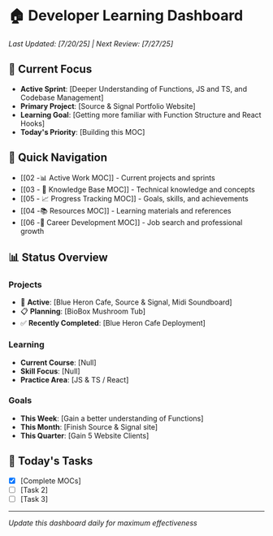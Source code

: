 # 🏠 Developer Learning Dashboard

*Last Updated: [7/20/25] | Next Review: [7/27/25]*

## 🎯 Current Focus
- **Active Sprint**: [Deeper Understanding of Functions, JS and TS, and Codebase Management]
- **Primary Project**: [Source & Signal Portfolio Website]
- **Learning Goal**: [Getting more familiar with Function Structure and React Hooks]
- **Today's Priority**: [Building this MOC]

## 🚀 Quick Navigation
- [[02 -📊 Active Work MOC]] - Current projects and sprints
- [[03 - 🧠 Knowledge Base MOC]] - Technical knowledge and concepts
- [[05 - 📈 Progress Tracking MOC]] - Goals, skills, and achievements
- [[04 -📚 Resources MOC]] - Learning materials and references
- [[06 -🎯 Career Development MOC]] - Job search and professional growth

## 📊 Status Overview
### Projects
- 🔄 **Active**: [Blue Heron Cafe, Source & Signal, Midi Soundboard]
- 📋 **Planning**: [BioBox Mushroom Tub]
- ✅ **Recently Completed**: [Blue Heron Cafe Deployment]

### Learning
- **Current Course**: [Null]
- **Skill Focus**: [Null]
- **Practice Area**: [JS & TS / React]

### Goals
- **This Week**: [Gain a better understanding of Functions]
- **This Month**: [Finish Source & Signal site] 
- **This Quarter**: [Gain 5 Website Clients]

## 📝 Today's Tasks
- [x] [Complete MOCs]
- [ ] [Task 2]
- [ ] [Task 3]

---
*Update this dashboard daily for maximum effectiveness*